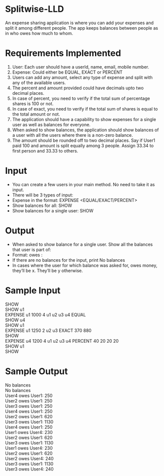 # Splitwise-LLD
An expense sharing application is where you can add your expenses and split it among different people. The app keeps balances between people as in who owes how much to whom.

# Requirements Implemented
1) User: Each user should have a userId, name, email, mobile number.
2) Expense: Could either be EQUAL, EXACT or PERCENT
3) Users can add any amount, select any type of expense and split with any of the available users.
4) The percent and amount provided could have decimals upto two decimal places.
5) In case of percent, you need to verify if the total sum of percentage shares is 100 or not.
6) In case of exact, you need to verify if the total sum of shares is equal to the total amount or not.
7) The application should have a capability to show expenses for a single user as well as balances for everyone.
8) When asked to show balances, the application should show balances of a user with all the users where there is a non-zero balance.
9) The amount should be rounded off to two decimal places. Say if User1 paid 100 and amount is split equally among 3 people. Assign 33.34 to first person and 33.33 to others.


# Input
* You can create a few users in your main method. No need to take it as input.
* There will be 3 types of input:
* Expense in the format: EXPENSE <user-id-of-person-who-paid> <no-of-users> <space-separated-list-of-users> <EQUAL/EXACT/PERCENT> <space-separated-values-in-case-of-non-equal>
* Show balances for all: SHOW
* Show balances for a single user: SHOW <user-id>

# Output
* When asked to show balance for a single user. Show all the balances that user is part of:
* Format: <user-id-of-x> owes <user-id-of-y>: <amount>
* If there are no balances for the input, print No balances
* In cases where the user for which balance was asked for, owes money, they’ll be x. They’ll be y otherwise.

# Sample Input
SHOW <br />
SHOW u1 <br />
EXPENSE u1 1000 4 u1 u2 u3 u4 EQUAL <br />
SHOW u4 <br />
SHOW u1 <br />
EXPENSE u1 1250 2 u2 u3 EXACT 370 880 <br />
SHOW <br />
EXPENSE u4 1200 4 u1 u2 u3 u4 PERCENT 40 20 20 20 <br />
SHOW u1 <br />
SHOW <br />

# Sample Output
No balances <br />
No balances<br />
User4 owes User1: 250<br />
User2 owes User1: 250<br />
User3 owes User1: 250<br />
User4 owes User1: 250<br />
User2 owes User1: 620<br />
User3 owes User1: 1130<br />
User4 owes User1: 250<br />
User1 owes User4: 230<br />
User2 owes User1: 620<br />
User3 owes User1: 1130<br />
User1 owes User4: 230<br />
User2 owes User1: 620<br />
User2 owes User4: 240<br />
User3 owes User1: 1130<br />
User3 owes User4: 240
